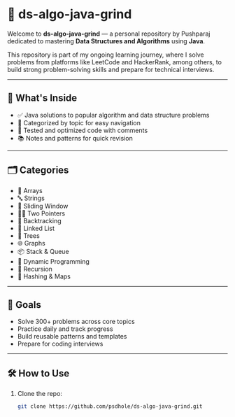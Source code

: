 # 🧠 ds-algo-java-grind

Welcome to **ds-algo-java-grind** — a personal repository by Pushparaj dedicated to mastering **Data Structures and Algorithms** using **Java**.

This repository is part of my ongoing learning journey, where I solve problems from platforms like LeetCode and HackerRank, among others, to build strong problem-solving skills and prepare for technical interviews.

---

## 📌 What's Inside

- ✅ Java solutions to popular algorithm and data structure problems
- 🧩 Categorized by topic for easy navigation
- 🧪 Tested and optimized code with comments
- 📚 Notes and patterns for quick revision

---

## 🗂️ Categories

- 🧮 Arrays  
- 🔤 Strings  
- 🧊 Sliding Window  
- 🏃‍♂️ Two Pointers  
- 🔁 Backtracking  
- 🔗 Linked List  
- 🌳 Trees  
- 🌐 Graphs  
- 📦 Stack & Queue  
- 🧠 Dynamic Programming  
- 🔄 Recursion  
- 🧰 Hashing & Maps  

---

## 🚀 Goals

- Solve 300+ problems across core topics
- Practice daily and track progress
- Build reusable patterns and templates
- Prepare for coding interviews

---

## 🛠️ How to Use

1. Clone the repo:
   ```bash
   git clone https://github.com/psdhole/ds-algo-java-grind.git
   ```
